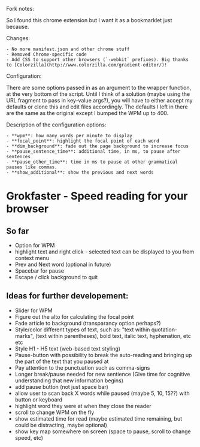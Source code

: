 Fork notes:

So I found this chrome extension but I want it as a bookmarklet just because.

Changes:

    - No more manifest.json and other chrome stuff
    - Removed Chrome-specific code
    - Add CSS to support other browsers (`-webkit` prefixes). Big thanks to [Colorzilla](http://www.colorzilla.com/gradient-editor/)!

Configuration:

There are some options passed in as an argument to the wrapper function, at the very bottom of the script.
Until I think of a solution (maybe using the URL fragment to pass in key-value args?), you will have to either
accept my defaults or clone this and edit files accordingly. The defaults I left in there are the same as
the original except I bumped the WPM up to 400.

Description of the configuration options:

    - **wpm**: how many words per minute to display
    - **focal_point**: highlight the focal point of each word
    - **dim_background**: fade out the page background to increase focus
    - **pause_sentence_time**: additional time, in ms, to pause after sentences
    - **pause_other_time**: time in ms to pause at other grammatical pauses like commas.
    - **show_additional**: show the previous and next words



Grokfaster - Speed reading for your browser
=========

So far
----------

+ Option for WPM
+ highlight text and right click - selected text can be displayed to you from context menu
+ Prev and Next word (optional in future)
+ Spacebar for pause
+ Escape / click background to quit



Ideas for further developement:
-------------
+ Slider for WPM
+ Figure out the alto for calculating the focal point
+ Fade article to background (transparancy option perhaps?)
+ Style/color different types of text, such as: "text within quotation-marks", (text within parentheses), bold text, italic text, hyphenation, etc etc
+ Style H1 - H5 text (web-based text styling)
+ Pause-button with possibility to break the auto-reading and bringing up the part of the text that you paused at
+ Pay attention to the punctuation such as comma-signs
+ Longer break/pause needed for new sentience (Give time for cognitive understanding that new information begins)
+ add pause button (not just space bar)
+ allow user to scan back X words while paused (maybe 5, 10, 15??) with button or keyboard
+ highlight word they were at when they close the reader
+ scroll to change WPM on the fly
+ show estimated time for read (maybe estimated time remaining, but could be distracting, maybe optional)
+ show key map somewhere on screen (space to pause, scroll to change speed, etc)
